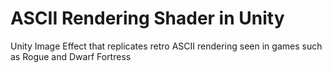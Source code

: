 # ASCII Rendering Shader in Unity
 Unity Image Effect that replicates retro ASCII rendering seen in games such as Rogue and Dwarf Fortress
